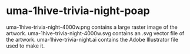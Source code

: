 # uma-1hive-trivia-night-poap

uma-1hive-trivia-night-4000w.png contains a large raster image of the artwork.
uma-1hive-trivia-night-4000w.svg contains an .svg vector file of the artwork.
uma-1hive-trivia-night.ai contains the Adobe Illustrator file used to make it.
